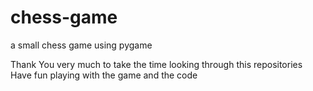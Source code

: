 # chess-game
a small chess game using pygame 

Thank You very much to take the time looking through this repositories 
Have fun playing with the game and the code
